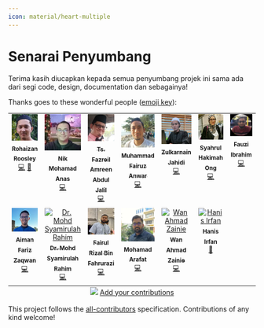 ```yaml
---
icon: material/heart-multiple
---
```


# Senarai Penyumbang

Terima kasih diucapkan kepada semua penyumbang projek ini sama ada dari segi code, design, documentation dan sebagainya!

Thanks goes to these wonderful people ([emoji key](https://allcontributors.org/docs/en/emoji-key)):

<!-- ALL-CONTRIBUTORS-LIST:START - Do not remove or modify this section -->
<!-- prettier-ignore-start -->
<!-- markdownlint-disable -->
<table>
  <tbody>
    <tr>
      <td align="center" valign="top" width="14.28%"><a href="https://github.com/rohaizanr"><img src="https://raw.githubusercontent.com/hanisirfan/docs.e-masjid.my/main/docs/assets/img/misc/contributors/izan.webp?s=100" width="100px;" alt="Rohaizan Roosley"/><br /><sub><b>Rohaizan Roosley</b></sub></a><br /><a href="https://github.com/Dev4w4n/docs.e-masjid.my/commits?author=rohaizanr" title="Code">💻</a> <a href="https://github.com/Dev4w4n/docs.e-masjid.my/commits?author=rohaizanr" title="Documentation">📖</a></td>
      <td align="center" valign="top" width="14.28%"><a href="https://github.com/nikanas"><img src="https://raw.githubusercontent.com/hanisirfan/docs.e-masjid.my/main/docs/assets/img/misc/contributors/anas.webp?s=100" width="100px;" alt="Nik Mohamad Anas"/><br /><sub><b>Nik Mohamad Anas</b></sub></a><br /><a href="https://github.com/Dev4w4n/docs.e-masjid.my/commits?author=nikanas" title="Code">💻</a></td>
      <td align="center" valign="top" width="14.28%"><a href="https://github.com/fazreil"><img src="https://raw.githubusercontent.com/hanisirfan/docs.e-masjid.my/main/docs/assets/img/misc/contributors/fazreil.webp?s=100" width="100px;" alt="Ts. Fazreil Amreen Abdul Jalil"/><br /><sub><b>Ts. Fazreil Amreen Abdul Jalil</b></sub></a><br /><a href="https://github.com/Dev4w4n/docs.e-masjid.my/commits?author=fazreil" title="Code">💻</a></td>
      <td align="center" valign="top" width="14.28%"><a href="http://erosanwar.tripod.com/"><img src="https://raw.githubusercontent.com/hanisirfan/docs.e-masjid.my/main/docs/assets/img/misc/contributors/eros.webp?s=100" width="100px;" alt="Muhammad Fairuz Anwar"/><br /><sub><b>Muhammad Fairuz Anwar</b></sub></a><br /><a href="https://github.com/Dev4w4n/docs.e-masjid.my/commits?author=erosanwar" title="Code">💻</a></td>
      <td align="center" valign="top" width="14.28%"><a href="https://github.com/jebatco"><img src="https://raw.githubusercontent.com/hanisirfan/docs.e-masjid.my/main/docs/assets/img/misc/contributors/zul.webp?s=100" width="100px;" alt="Zulkarnain Jahidi"/><br /><sub><b>Zulkarnain Jahidi</b></sub></a><br /><a href="https://github.com/Dev4w4n/docs.e-masjid.my/commits?author=jebatco" title="Code">💻</a></td>
      <td align="center" valign="top" width="14.28%"><a href="https://github.com/lurhays"><img src="https://raw.githubusercontent.com/hanisirfan/docs.e-masjid.my/main/docs/assets/img/misc/contributors/kim.webp?s=100" width="100px;" alt="Syahrul Hakimah Ong"/><br /><sub><b>Syahrul Hakimah Ong</b></sub></a><br /><a href="https://github.com/Dev4w4n/docs.e-masjid.my/commits?author=lurhays" title="Code">💻</a></td>
      <td align="center" valign="top" width="14.28%"><a href="https://github.com/pojicode"><img src="https://raw.githubusercontent.com/hanisirfan/docs.e-masjid.my/main/docs/assets/img/misc/contributors/poji.webp?s=100" width="100px;" alt="Fauzi Ibrahim"/><br /><sub><b>Fauzi Ibrahim</b></sub></a><br /><a href="https://github.com/Dev4w4n/docs.e-masjid.my/commits?author=pojicode" title="Code">💻</a></td>
    </tr>
    <tr>
      <td align="center" valign="top" width="14.28%"><a href="https://github.com/AimanFariz"><img src="https://raw.githubusercontent.com/hanisirfan/docs.e-masjid.my/main/docs/assets/img/misc/contributors/aiman.webp?s=100" width="100px;" alt="Aiman Fariz Zaqwan"/><br /><sub><b>Aiman Fariz Zaqwan</b></sub></a><br /><a href="https://github.com/Dev4w4n/docs.e-masjid.my/commits?author=AimanFariz" title="Code">💻</a></td>
      <td align="center" valign="top" width="14.28%"><a href="https://drmsr.dev/"><img src="https://avatars.githubusercontent.com/u/132215307?v=4?s=100" width="100px;" alt="Dr. Mohd Syamirulah Rahim"/><br /><sub><b>Dr. Mohd Syamirulah Rahim</b></sub></a><br /><a href="https://github.com/Dev4w4n/docs.e-masjid.my/commits?author=dr-msr" title="Code">💻</a></td>
      <td align="center" valign="top" width="14.28%"><a href="https://github.com/fairul82"><img src="https://raw.githubusercontent.com/hanisirfan/docs.e-masjid.my/main/docs/assets/img/misc/contributors/fairul.webp?s=100" width="100px;" alt="Fairul Rizal Bin Fahrurazi"/><br /><sub><b>Fairul Rizal Bin Fahrurazi</b></sub></a><br /><a href="https://github.com/Dev4w4n/docs.e-masjid.my/commits?author=fairul82" title="Code">💻</a></td>
      <td align="center" valign="top" width="14.28%"><a href="https://github.com/araf-dev"><img src="https://raw.githubusercontent.com/hanisirfan/docs.e-masjid.my/main/docs/assets/img/misc/contributors/arafat.webp?s=100" width="100px;" alt="Mohamad Arafat"/><br /><sub><b>Mohamad Arafat</b></sub></a><br /><a href="https://github.com/Dev4w4n/docs.e-masjid.my/commits?author=araf-dev" title="Code">💻</a></td>
      <td align="center" valign="top" width="14.28%"><a href="https://github.com/wanahmadzainie"><img src="https://avatars.githubusercontent.com/u/4995941?v=4?s=100" width="100px;" alt="Wan Ahmad Zainie"/><br /><sub><b>Wan Ahmad Zainie</b></sub></a><br /><a href="https://github.com/Dev4w4n/docs.e-masjid.my/commits?author=wanahmadzainie" title="Code">💻</a></td>
      <td align="center" valign="top" width="14.28%"><a href="https://www.hanisirfan.xyz/"><img src="https://avatars.githubusercontent.com/u/66242389?v=4?s=100" width="100px;" alt="Hanis Irfan"/><br /><sub><b>Hanis Irfan</b></sub></a><br /><a href="https://github.com/Dev4w4n/docs.e-masjid.my/commits?author=hanisirfan" title="Documentation">📖</a></td>
    </tr>
  </tbody>
  <tfoot>
    <tr>
      <td align="center" size="13px" colspan="7">
        <img src="https://raw.githubusercontent.com/all-contributors/all-contributors-cli/1b8533af435da9854653492b1327a23a4dbd0a10/assets/logo-small.svg">
          <a href="https://all-contributors.js.org/docs/en/bot/usage">Add your contributions</a>
        </img>
      </td>
    </tr>
  </tfoot>
</table>

<!-- markdownlint-restore -->
<!-- prettier-ignore-end -->

<!-- ALL-CONTRIBUTORS-LIST:END -->

This project follows the [all-contributors](https://github.com/all-contributors/all-contributors) specification. Contributions of any kind welcome!